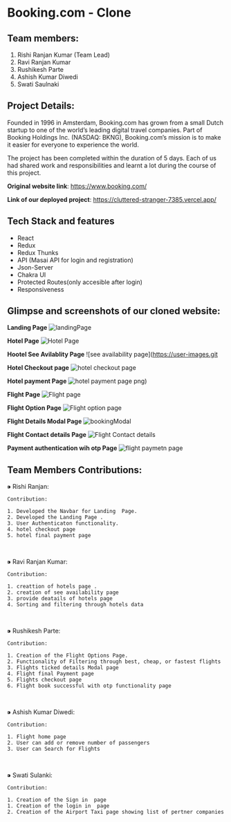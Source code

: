 # Booking.com - Clone

## Team members:
1. Rishi Ranjan Kumar (Team Lead)
2. Ravi Ranjan Kumar
3. Rushikesh Parte
4. Ashish Kumar Diwedi
5. Swati Saulnaki


## Project Details:
Founded in 1996 in Amsterdam, Booking.com has grown from a small Dutch startup to one of the world’s leading digital travel companies. Part of Booking Holdings Inc. (NASDAQ: BKNG), Booking.com’s mission is to make it easier for everyone to experience the world.

The project has been completed within the duration of 5 days. Each of us had shared work and responsibilities and learnt a lot during the course of this project.

**Original website link**: https://www.booking.com/

**Link of our deployed project**: https://cluttered-stranger-7385.vercel.app/

## Tech Stack and features
- React
- Redux
- Redux Thunks
- API (Masai API for login and registration)
- Json-Server
- Chakra UI
- Protected Routes(only accesible after login)
- Responsiveness


## Glimpse and screenshots of our cloned website:
**Landing Page**
![landingPage](https://user-images.githubusercontent.com/97913174/183266809-e3d25a8a-85f5-4b2d-b214-55bc2b16d99f.png)

**Hotel Page**
![Hotel Page](https://user-images.githubusercontent.com/97913174/183266812-1cf3de21-750e-441a-95d2-75231adb2a0e.png)

**Hootel See Avilablity Page**
![see availability page](https://user-images.git

**Hotel Checkout page**
![hotel checkout page](https://user-images.githubusercontent.com/97913174/183266821-f778b579-7b68-4c9a-be93-9396fbf1457a.png)

**Hotel payment Page**
![hotel payment page](https://user-images.githubusercontent.com/97913174/183266826-815f0b67-3c50-48ce-9235-36cfe9e572d3.png)
png)

**Flight Page**
![Flight page](https://user-images.githubusercontent.com/97913174/183266828-25e16b14-264e-493a-8913-36b448119737.png)

**Flight Option Page**
![Flight option page](https://user-images.githubusercontent.com/97913174/183266831-3c0bbd87-533b-41f0-8c38-7e7a0f67f555.png)

**Flight Details Modal Page**
![bookingModal](https://user-images.githubusercontent.com/96285307/185624010-2fcf546a-75aa-4ce7-830c-4f9b8719959c.png)

**Flight Contact details Page**
![Flight Contact details](https://user-images.githubusercontent.com/97913174/183266836-332fadaf-ef8e-4745-b2e3-b428ab6c8d42.png)

**Payment authentication wih otp Page**
![flight paymetn page](https://user-images.githubusercontent.com/97913174/183266838-8a554545-b820-4c43-9307-d2c2e9fbd7e4.png)




## Team Members Contributions:
 ⁍ Rishi Ranjan:
 
    Contribution:

    1. Developed the Navbar for Landing  Page.
    2. Developed the Landing Page .
    3. User Authenticaton functionality.
    4. hotel checkout page
    5. hotel final payment page


<br>

  ⁍ Ravi Ranjan Kumar:


    Contribution:

    1. creattion of hotels page .
    2. creation of see availability page
    3. provide deatails of hotels page
    4. Sorting and filtering through hotels data

<br>

  ⁍ Rushikesh Parte:

    Contribution:

    1. Creation of the Flight Options Page.
    2. Functionality of Filtering through best, cheap, or fastest flights 
    3. Flights ticked details Modal page
    4. Flight final Payment page
    5. Flights checkout page
    6. Flight book successful with otp functionality page

<br>

  ⁍ Ashish Kumar Diwedi:

    Contribution:
    
    1. Flight home page
    2. User can add or remove number of passengers
    3. User can Search for Flights
    
  <br>

  ⁍ Swati Sulanki:

    Contribution:

    1. Creation of the Sign in  page
    1. Creation of the login in  page  
    2. Creation of the Airport Taxi page showing list of pertner companies

    

 
